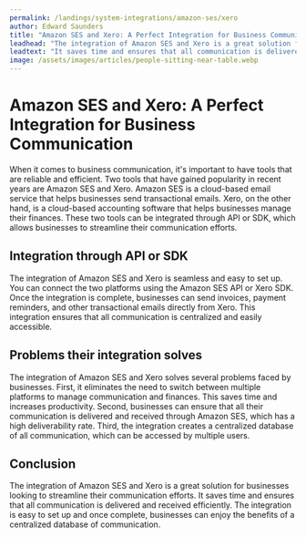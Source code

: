```yaml
---
permalink: /landings/system-integrations/amazon-ses/xero
author: Edward Saunders
title: "Amazon SES and Xero: A Perfect Integration for Business Communication"
leadhead: "The integration of Amazon SES and Xero is a great solution for businesses looking to streamline their communication efforts"
leadtext: "It saves time and ensures that all communication is delivered and received efficiently. The integration is easy to set up and once complete, businesses can enjoy the benefits of a centralized database of communication."
image: /assets/images/articles/people-sitting-near-table.webp
---
```

<div class="arttext">      <h1>Amazon SES and Xero: A Perfect Integration for Business Communication</h1>
      <p>When it comes to business communication, it's important to have tools that are reliable and efficient. Two tools that have gained popularity in recent years are Amazon SES and Xero. Amazon SES is a cloud-based email service that helps businesses send transactional emails. Xero, on the other hand, is a cloud-based accounting software that helps businesses manage their finances. These two tools can be integrated through API or SDK, which allows businesses to streamline their communication efforts.</p>
      <h2>Integration through API or SDK</h2>
      <p>The integration of Amazon SES and Xero is seamless and easy to set up. You can connect the two platforms using the Amazon SES API or Xero SDK. Once the integration is complete, businesses can send invoices, payment reminders, and other transactional emails directly from Xero. This integration ensures that all communication is centralized and easily accessible.</p>
      <h2>Problems their integration solves</h2>
      <p>The integration of Amazon SES and Xero solves several problems faced by businesses. First, it eliminates the need to switch between multiple platforms to manage communication and finances. This saves time and increases productivity. Second, businesses can ensure that all their communication is delivered and received through Amazon SES, which has a high deliverability rate. Third, the integration creates a centralized database of all communication, which can be accessed by multiple users.</p>
      <h2>Conclusion</h2>
      <p>The integration of Amazon SES and Xero is a great solution for businesses looking to streamline their communication efforts. It saves time and ensures that all communication is delivered and received efficiently. The integration is easy to set up and once complete, businesses can enjoy the benefits of a centralized database of communication.</p>
</div>